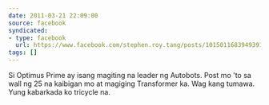 ```yaml
---
date: 2011-03-21 22:09:00
source: facebook
syndicated:
- type: facebook
  url: https://www.facebook.com/stephen.roy.tang/posts/10150116839493912
tags: []
---
```


Si Optimus Prime ay isang magiting na leader ng Autobots. Post mo 'to sa wall ng 25 na kaibigan mo at magiging Transformer ka. Wag kang tumawa. Yung kabarkada ko tricycle na.
